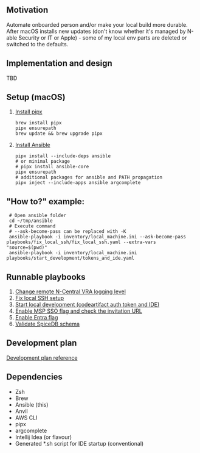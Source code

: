 ## Motivation

Automate onboarded person and/or make your local build more durable.
After macOS installs new updates (don't know whether it's managed by N-able Security or IT or Apple) - some of my local
env parts are deleted or switched
to the defaults.

## Implementation and design

TBD

## Setup (macOS)

1. [Install pipx](https://pypa.github.io/pipx/installation/)
   ```shell
   brew install pipx
   pipx ensurepath
   brew update && brew upgrade pipx
   ```
2. [Install Ansible](https://docs.ansible.com/ansible/latest/installation_guide/intro_installation.html#selecting-an-ansible-package-and-version-to-install)
   ```shell
   pipx install --include-deps ansible
   # or minimal package
   # pipx install ansible-core
   pipx ensurepath
   # additional packages for ansible and PATH propagation
   pipx inject --include-apps ansible argcomplete	
   ```

## "How to?" example:

   ```shell
    # Open ansible folder
	cd ~/tmp/ansible
	# Execute command
	# --ask-become-pass can be replaced with -K
	ansible-playbook -i inventory/local_machine.ini --ask-become-pass playbooks/fix_local_ssh/fix_local_ssh.yaml --extra-vars "source=$(pwd)"
	ansible-playbook -i inventory/local_machine.ini playbooks/start_development/tokens_and_ide.yaml
   ```

## Runnable playbooks

1. [Change remote N-Central VRA logging level](playbooks/change_remote_logging_level/readme.md)
2. [Fix local SSH setup](playbooks/fix_local_ssh/readme.md)
3. [Start local development (codeartifact auth token and IDE)](playbooks/start_development/readme.md)
4. [Enable MSP SSO flag and check the invitation URL](playbooks/enable_msp_sso_flag/readme.md)
5. [Enable Entra flag](playbooks/enable_msp_sso_flag/readme.md)
6. [Validate SpiceDB schema](playbooks/spicedb/readme.md)

## Development plan

[Development plan reference](markdown/development_plan.md)

## Dependencies

- Zsh
- Brew
- Ansible (this)
- Anvil
- AWS CLI
- pipx
- argcomplete
- Intellij Idea (or flavour)
- Generated *.sh script for IDE startup (conventional)